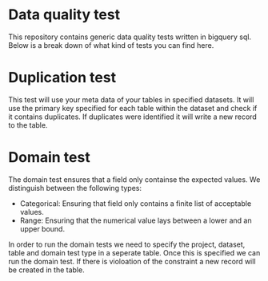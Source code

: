 # Data quality test
This repository contains generic data quality tests written in bigquery sql. Below is a break down of what kind of tests you can find here.

# Duplication test
This test will use your meta data of your tables in specified datasets. It will use the primary key specified for each table within the dataset
and check if it contains duplicates. If duplicates were identified it will write a new record to the table.

# Domain test
The domain test ensures that a field only containse the expected values. We distinguish between the following types: 
- Categorical: Ensuring that field only contains a finite list of acceptable values.
- Range: Ensuring that the numerical value lays between a lower and an upper bound.

In order to run the domain tests we need to specify the project, dataset, table and domain test type in a seperate table.
Once this is specified we can run the domain test. If there is violoation of the constraint a new record will be created in the table.
